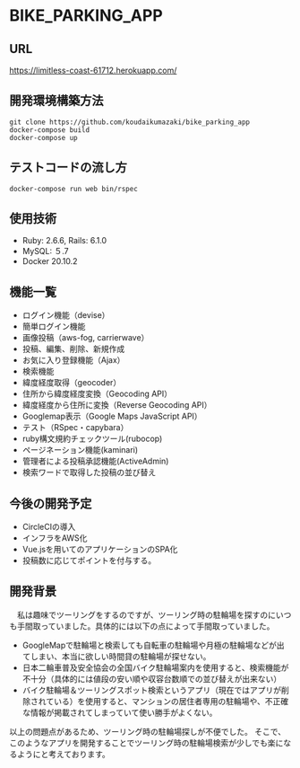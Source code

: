 # BIKE_PARKING_APP

## URL 
https://limitless-coast-61712.herokuapp.com/

## 開発環境構築方法

```
git clone https://github.com/koudaikumazaki/bike_parking_app
docker-compose build
docker-compose up
```

## テストコードの流し方

```
docker-compose run web bin/rspec
```

## 使用技術
- Ruby: 2.6.6, Rails: 6.1.0
- MySQL: ５.7
- Docker 20.10.2

## 機能一覧
- ログイン機能（devise）
- 簡単ログイン機能
- 画像投稿（aws-fog, carrierwave）
- 投稿、編集、削除、新規作成
- お気に入り登録機能（Ajax）
- 検索機能
- 緯度経度取得（geocoder）
- 住所から緯度経度変換（Geocoding API）
- 緯度経度から住所に変換（Reverse Geocoding API）
- Googlemap表示（Google Maps JavaScript API）
- テスト（RSpec・capybara）
- ruby構文規約チェックツール(rubocop)
- ページネーション機能(kaminari)
- 管理者による投稿承認機能(ActiveAdmin)
- 検索ワードで取得した投稿の並び替え

## 今後の開発予定
- CircleCIの導入
- インフラをAWS化
- Vue.jsを用いてのアプリケーションのSPA化
- 投稿数に応じてポイントを付与する。


## 開発背景
　私は趣味でツーリングをするのですが、ツーリング時の駐輪場を探すのにいつも手間取っていました。具体的には以下の点によって手間取っていました。

- GoogleMapで駐輪場と検索しても自転車の駐輪場や月極の駐輪場などが出てしまい、本当に欲しい時間貸の駐輪場が探せない。
- 日本二輪車普及安全協会の全国バイク駐輪場案内を使用すると、検索機能が不十分（具体的には値段の安い順や収容台数順での並び替えが出来ない）
- バイク駐輪場＆ツーリングスポット検索というアプリ（現在ではアプリが削除されている）を使用すると、マンションの居住者専用の駐輪場や、不正確な情報が掲載されてしまっていて使い勝手がよくない。

以上の問題点があるため、ツーリング時の駐輪場探しが不便でした。
そこで、このようなアプリを開発することでツーリング時の駐輪場検索が少しでも楽になるようにと考えております。
